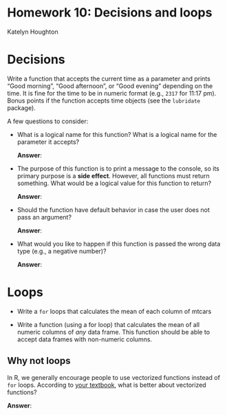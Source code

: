 Homework 10: Decisions and loops
================
Katelyn Houghton

# Decisions

Write a function that accepts the current time as a parameter and prints
“Good morning”, “Good afternoon”, or “Good evening” depending on the
time. It is fine for the time to be in numeric format (e.g., `2317` for
11:17 pm). Bonus points if the function accepts time objects (see the
`lubridate` package).

A few questions to consider:

-   What is a logical name for this function? What is a logical name for
    the parameter it accepts?

    **Answer**:

-   The purpose of this function is to print a message to the console,
    so its primary purpose is a **side effect**. However, all functions
    must return something. What would be a logical value for this
    function to return?

    **Answer**:

-   Should the function have default behavior in case the user does not
    pass an argument?

    **Answer**:

-   What would you like to happen if this function is passed the wrong
    data type (e.g., a negative number)?

    **Answer**:

# Loops

-   Write a `for` loops that calculates the mean of each column of
    mtcars

<!-- -->

-   Write a function (using a for loop) that calculates the mean of all
    numeric columns of *any* data frame. This function should be able to
    accept data frames with non-numeric columns.

## Why not loops

In R, we generally encourage people to use vectorized functions instead
of `for` loops. According to [your
textbook](https://r4ds.had.co.nz/iteration.html), what is better about
vectorized functions?

**Answer**:
